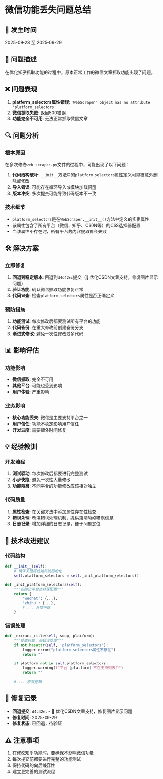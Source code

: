 # 微信功能丢失问题总结

## 📅 发生时间
2025-09-28 至 2025-09-29

## 🎯 问题描述
在优化知乎抓取功能的过程中，原本正常工作的微信文章抓取功能出现了问题。

## ❌ 问题表现
1. **platform_selectors属性错误**: `'WebScraper' object has no attribute 'platform_selectors'`
2. **微信抓取失败**: 返回500错误
3. **功能完全不可用**: 无法正常抓取微信文章

## 🔍 问题分析

### 根本原因
在多次修改`web_scraper.py`文件的过程中，可能出现了以下问题：
1. **代码结构破坏**: `__init__`方法中的`platform_selectors`属性定义可能被意外删除或修改
2. **导入错误**: 可能存在循环导入或模块加载问题
3. **版本冲突**: 多次提交可能导致代码版本不一致

### 技术细节
- `platform_selectors`是在`WebScraper.__init__()`方法中定义的实例属性
- 该属性包含了所有平台（微信、知乎、CSDN等）的CSS选择器配置
- 当该属性不存在时，所有平台的内容提取都会失败

## 🛠️ 解决方案

### 立即修复
1. **回退到稳定版本**: 回退到`d4c42ec`提交（🔧 优化CSDN文章支持，修复图片显示问题）
2. **验证功能**: 确认微信抓取功能恢复正常
3. **代码审查**: 检查`platform_selectors`属性是否正确定义

### 预防措施
1. **功能测试**: 每次修改后都要测试所有平台的功能
2. **代码备份**: 在重大修改前创建备份分支
3. **渐进式修改**: 避免一次性修改过多代码

## 📊 影响评估

### 功能影响
- **微信抓取**: 完全不可用
- **其他平台**: 可能也受到影响
- **用户体验**: 严重影响

### 业务影响
- **核心功能丢失**: 微信是主要支持平台之一
- **用户信任**: 功能不稳定影响用户信任
- **开发进度**: 需要额外时间修复

## 💡 经验教训

### 开发流程
1. **测试驱动**: 每次修改后都要进行完整测试
2. **小步快跑**: 避免一次性大量修改
3. **功能隔离**: 不同平台的功能修改应该相对独立

### 代码质量
1. **属性检查**: 在关键方法中添加属性存在性检查
2. **错误处理**: 改进错误处理机制，提供更清晰的错误信息
3. **日志记录**: 增加详细的日志记录，便于问题定位

## 🔧 技术改进建议

### 代码结构
```python
def __init__(self):
    # 确保关键属性始终被初始化
    self.platform_selectors = self._init_platform_selectors()
    
def _init_platform_selectors(self):
    """初始化平台选择器配置"""
    return {
        'wechat': {...},
        'zhihu': {...},
        # ... 其他平台
    }
```

### 错误处理
```python
def _extract_title(self, soup, platform):
    """提取标题，带错误处理"""
    if not hasattr(self, 'platform_selectors'):
        logger.error("platform_selectors属性不存在")
        return ""
    
    if platform not in self.platform_selectors:
        logger.warning(f"平台 {platform} 不在支持列表中")
        return ""
    
    # ... 原有逻辑
```

## 📝 修复记录
- **回退提交**: `d4c42ec` - 🔧 优化CSDN文章支持，修复图片显示问题
- **修复时间**: 2025-09-29
- **修复状态**: 已回退，待验证

## ⚠️ 注意事项
1. 在修改知乎功能时，要确保不影响微信功能
2. 每次提交前都要进行完整的功能测试
3. 保持代码的向后兼容性
4. 建立更完善的测试流程
